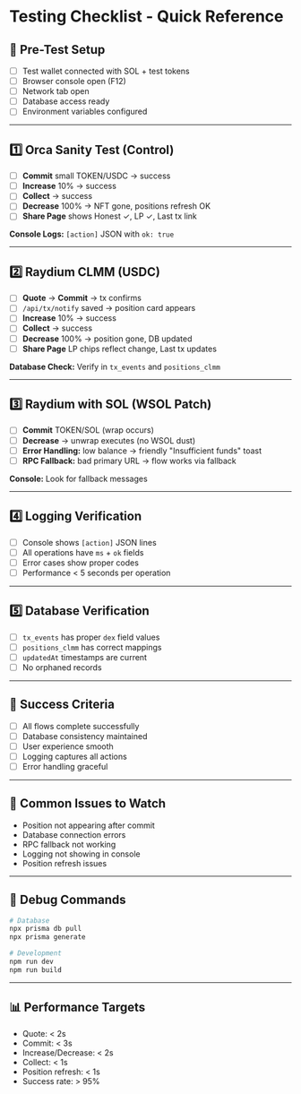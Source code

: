 # Testing Checklist - Quick Reference

## 🧪 **Pre-Test Setup**
- [ ] Test wallet connected with SOL + test tokens
- [ ] Browser console open (F12)
- [ ] Network tab open
- [ ] Database access ready
- [ ] Environment variables configured

---

## 1️⃣ **Orca Sanity Test (Control)**
- [ ] **Commit** small TOKEN/USDC → success
- [ ] **Increase** 10% → success  
- [ ] **Collect** → success
- [ ] **Decrease** 100% → NFT gone, positions refresh OK
- [ ] **Share Page** shows Honest ✓, LP ✓, Last tx link

**Console Logs:** `[action]` JSON with `ok: true`

---

## 2️⃣ **Raydium CLMM (USDC)**
- [ ] **Quote** → **Commit** → tx confirms
- [ ] `/api/tx/notify` saved → position card appears
- [ ] **Increase** 10% → success
- [ ] **Collect** → success
- [ ] **Decrease** 100% → position gone, DB updated
- [ ] **Share Page** LP chips reflect change, Last tx updates

**Database Check:** Verify in `tx_events` and `positions_clmm`

---

## 3️⃣ **Raydium with SOL (WSOL Patch)**
- [ ] **Commit** TOKEN/SOL (wrap occurs)
- [ ] **Decrease** → unwrap executes (no WSOL dust)
- [ ] **Error Handling:** low balance → friendly "Insufficient funds" toast
- [ ] **RPC Fallback:** bad primary URL → flow works via fallback

**Console:** Look for fallback messages

---

## 4️⃣ **Logging Verification**
- [ ] Console shows `[action]` JSON lines
- [ ] All operations have `ms` + `ok` fields
- [ ] Error cases show proper codes
- [ ] Performance < 5 seconds per operation

---

## 5️⃣ **Database Verification**
- [ ] `tx_events` has proper `dex` field values
- [ ] `positions_clmm` has correct mappings
- [ ] `updatedAt` timestamps are current
- [ ] No orphaned records

---

## 🎯 **Success Criteria**
- [ ] All flows complete successfully
- [ ] Database consistency maintained
- [ ] User experience smooth
- [ ] Logging captures all actions
- [ ] Error handling graceful

---

## 🚨 **Common Issues to Watch**
- Position not appearing after commit
- Database connection errors
- RPC fallback not working
- Logging not showing in console
- Position refresh issues

---

## 🔧 **Debug Commands**
```bash
# Database
npx prisma db pull
npx prisma generate

# Development
npm run dev
npm run build
```

---

## 📊 **Performance Targets**
- Quote: < 2s
- Commit: < 3s
- Increase/Decrease: < 2s
- Collect: < 1s
- Position refresh: < 1s
- Success rate: > 95%
